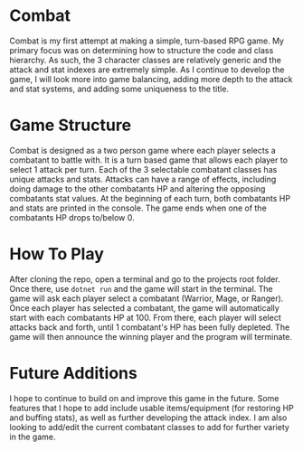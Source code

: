 # Combat
Combat is my first attempt at making a simple, turn-based RPG game.  My primary focus was on determining how to structure the code and class hierarchy.  As such, the 3 character classes are relatively generic and the attack and stat indexes are extremely simple.  As I continue to develop the game, I will look more into game balancing, adding more depth to the attack and stat systems, and adding some uniqueness to the title.

# Game Structure
Combat is designed as a two person game where each player selects a combatant to battle with.  It is a turn based game that allows each player to select 1 attack per turn.  Each of the 3 selectable combatant classes has unique attacks and stats.  Attacks can have a range of effects, including doing damage to the other combatants HP and altering the opposing combatants stat values.  At the beginning of each turn, both combatants HP and stats are printed in the console.  The game ends when one of the combatants HP drops to/below 0.

# How To Play
After cloning the repo, open a terminal and go to the projects root folder.  Once there, use ```dotnet run``` and the game will start in the terminal.  The game will ask each player select a combatant (Warrior, Mage, or Ranger).  Once each player has selected a combatant, the game will automatically start with each combatants HP at 100.  From there, each player will select attacks back and forth, until 1 combatant's HP has been fully depleted.  The game will then announce the winning player and the program will terminate.

# Future Additions
I hope to continue to build on and improve this game in the future.  Some features that I hope to add include usable items/equipment (for restoring HP and buffing stats), as well as further developing the attack index.  I am also looking to add/edit the current combatant classes to add for further variety in the game.
